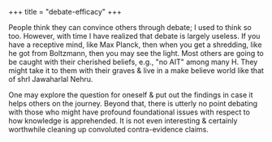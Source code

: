 +++
title = "debate-efficacy"
+++

People think they can convince others through debate; I used to think so too. However, with time I have realized that debate is largely useless. If you have a receptive mind, like Max Planck, then when you get a shredding, like he got from Boltzmann, then you may see the light. Most others are going to be caught with their cherished beliefs, e.g., "no AIT" among many H. They might take it to them with their graves & live in a make believe world like that of shrI Jawaharlal Nehru. 

One may explore the question for oneself & put out the findings in case it helps others on the journey. Beyond that, there is utterly no point debating with those who might have profound foundational issues with respect to how knowledge is apprehended. It is not even interesting & certainly worthwhile cleaning up convoluted contra-evidence claims.


